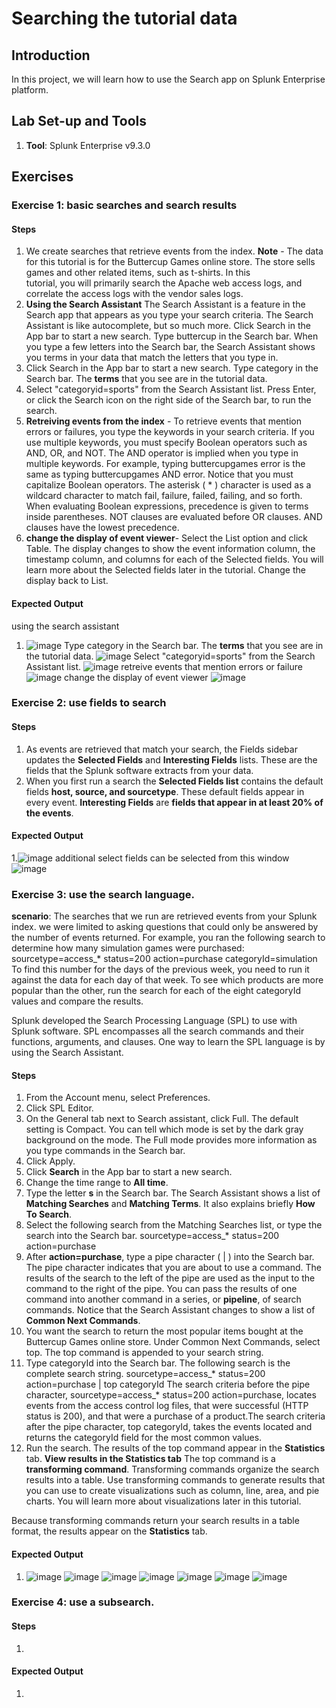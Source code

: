 # Searching the tutorial data

## Introduction

In this project, we will learn how to use the Search app on Splunk Enterprise platform.

## Lab Set-up and Tools

1. **Tool**: Splunk Enterprise v9.3.0

## Exercises

### Exercise 1: basic searches and search results

#### Steps

1. We create searches that retrieve events from the index.
   **Note** - The data for this tutorial is for the Buttercup Games online store. The store sells games and other related items, such as t-shirts. In this     
   tutorial, you will primarily search the Apache web access logs, and correlate the access logs with the vendor sales logs.
2. **Using the Search Assistant**
The Search Assistant is a feature in the Search app that appears as you type your search criteria. The Search Assistant is like autocomplete, but so much more.
Click Search in the App bar to start a new search.
Type buttercup in the Search bar.
When you type a few letters into the Search bar, the Search Assistant shows you terms in your data that match the letters that you type in.
3. Click Search in the App bar to start a new search.
Type category in the Search bar. The **terms** that you see are in the tutorial data.
4. Select "categoryid=sports" from the Search Assistant list.
Press Enter, or click the Search icon on the right side of the Search bar, to run the search.
5. **Retreiving events from the index** - To retrieve events that mention errors or failures, you type the keywords in your search criteria. If you use multiple keywords, you must specify Boolean operators such as AND, OR, and NOT.
The AND operator is implied when you type in multiple keywords.
For example, typing buttercupgames error is the same as typing buttercupgames AND error.
Notice that you must capitalize Boolean operators. The asterisk ( * ) character is used as a wildcard character to match fail, failure, failed, failing, and so forth. When evaluating Boolean expressions, precedence is given to terms inside parentheses. NOT clauses are evaluated before OR clauses. AND clauses have the lowest precedence.
6. **change the display of event viewer**- Select the List option and click Table.
The display changes to show the event information column, the timestamp column, and columns for each of the Selected fields. You will learn more about the Selected fields later in the tutorial.
Change the display back to List.
   
#### Expected Output
using the search assistant
1. ![image](https://github.com/user-attachments/assets/8d2139b9-271b-4ea0-bccc-3a7d22215753)
Type category in the Search bar. The **terms** that you see are in the tutorial data.
![image](https://github.com/user-attachments/assets/7137d2dd-2098-448c-884f-f449dda47731)
Select "categoryid=sports" from the Search Assistant list.
![image](https://github.com/user-attachments/assets/76879412-8a44-4d71-bb11-a6a97c2a2316)
retreive events that mention errors or failure
![image](https://github.com/user-attachments/assets/d2754e42-5f20-4c72-b391-dc3fbde38809)
change the display of event viewer
![image](https://github.com/user-attachments/assets/4f03400f-4cf8-4cfa-af76-cab578ff76fa)


### Exercise 2: use fields to search

#### Steps

1. As events are retrieved that match your search, the Fields sidebar updates the **Selected Fields** and **Interesting Fields** lists. These are the fields that the Splunk software extracts from your data.
2. When you first run a search the **Selected Fields list** contains the default fields **host, source, and sourcetype**. These default fields appear in every event.
**Interesting Fields** are **fields that appear in at least 20% of the events**.

#### Expected Output

1.![image](https://github.com/user-attachments/assets/d5af0659-bab7-46db-a54f-a2699af8e2b8)
additional select fields can be selected from this window
![image](https://github.com/user-attachments/assets/d1d8eee6-52f1-44a9-8261-e520c234baab)


### Exercise 3: use the search language.

**scenario**: The searches that we run are retrieved events from your Splunk index. we were limited to asking questions that could only be answered by the number of events returned.
For example, you ran the following search to determine how many simulation games were purchased:
sourcetype=access_* status=200 action=purchase categoryId=simulation
To find this number for the days of the previous week, you need to run it against the data for each day of that week. To see which products are more popular than the other, run the search for each of the eight categoryId values and compare the results.

Splunk developed the Search Processing Language (SPL) to use with Splunk software. SPL encompasses all the search commands and their functions, arguments, and clauses. One way to learn the SPL language is by using the Search Assistant.


#### Steps

1. From the Account menu, select Preferences.
2. Click SPL Editor.
3. On the General tab next to Search assistant, click Full.
  The default setting is Compact. You can tell which mode is set by the dark gray background on the mode. The Full mode provides more information as you type commands in the Search bar.
4. Click Apply.
5. Click **Search** in the App bar to start a new search.
6. Change the time range to **All time**.
7. Type the letter **s** in the Search bar.
   The Search Assistant shows a list of **Matching Searches** and **Matching Terms**. It also explains briefly **How To Search**.
8. Select the following search from the Matching Searches list, or type the search into the Search bar.
   sourcetype=access_* status=200 action=purchase
9. After **action=purchase**, type a pipe character ( | ) into the Search bar.
   The pipe character indicates that you are about to use a command. The results of the search to the left of the pipe are used as the input to the command to the right of the pipe. You can pass the results of one   
   command into another command in a series, or **pipeline**, of search commands.
   Notice that the Search Assistant changes to show a list of **Common Next Commands**.
10. You want the search to return the most popular items bought at the Buttercup Games online store.
    Under Common Next Commands, select top.
    The top command is appended to your search string.
11. Type categoryId into the Search bar.
    The following search is the complete search string.
    sourcetype=access_* status=200 action=purchase | top categoryId
    The search criteria before the pipe character, sourcetype=access_* status=200 action=purchase, locates events from the access control log files, that were successful (HTTP status is 200), and that were a purchase of     a product.The search criteria after the pipe character, top categoryId, takes the events located and returns the categoryId field for the most common values.
12. Run the search.
    The results of the top command appear in the **Statistics** tab.
    **View results in the Statistics tab**
    The top command is a **transforming command**. Transforming commands organize the search results into a table. Use transforming commands to generate results that you can use to create visualizations such as column,      line, area, and pie charts. You will learn more about visualizations later in this tutorial.

Because transforming commands return your search results in a table format, the results appear on the **Statistics** tab.
    
#### Expected Output

1. ![image](https://github.com/user-attachments/assets/871bd41b-6631-49e4-bcb0-35a38bef1342)
   ![image](https://github.com/user-attachments/assets/6ee45260-7bc9-4878-9129-9b92f403bc95)
   ![image](https://github.com/user-attachments/assets/d745ced6-7556-4e84-848c-e1d6be17df15)
   ![image](https://github.com/user-attachments/assets/9e3f0b58-7755-4e77-9024-346e29b19165)
   ![image](https://github.com/user-attachments/assets/65447464-8e5f-46ca-9386-e934721eaa66)
   ![image](https://github.com/user-attachments/assets/24fb826b-f50f-4b89-87a8-1b13b09fea3c)
   ![image](https://github.com/user-attachments/assets/c3f0dcfd-1fba-4248-b89e-507acbdc203b)




### Exercise 4: use a subsearch.

#### Steps

1. 


#### Expected Output

1.


